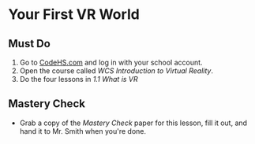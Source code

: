 # Your First VR World

## Must Do
1. Go to [CodeHS.com](https://www.codehs.com) and log in with your school account.
2. Open the course called _WCS Introduction to Virtual Reality_.
3. Do the four lessons in _1.1 What is VR_

## Mastery Check
- Grab a copy of the _Mastery Check_ paper for this lesson, fill it out, and hand it to Mr. Smith when you're done.

